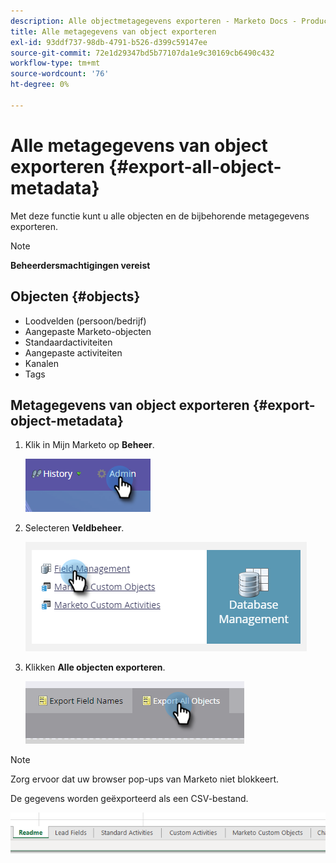 ```yaml
---
description: Alle objectmetagegevens exporteren - Marketo Docs - Productdocumentatie
title: Alle metagegevens van object exporteren
exl-id: 93ddf737-98db-4791-b526-d399c59147ee
source-git-commit: 72e1d29347bd5b77107da1e9c30169cb6490c432
workflow-type: tm+mt
source-wordcount: '76'
ht-degree: 0%

---
```


# Alle metagegevens van object exporteren {#export-all-object-metadata}

Met deze functie kunt u alle objecten en de bijbehorende metagegevens exporteren.

>[!NOTE]
>
>**Beheerdersmachtigingen vereist**

## Objecten {#objects}

* Loodvelden (persoon/bedrijf)
* Aangepaste Marketo-objecten
* Standaardactiviteiten
* Aangepaste activiteiten
* Kanalen
* Tags

## Metagegevens van object exporteren {#export-object-metadata}

1. Klik in Mijn Marketo op **Beheer**.

   ![](assets/export-all-object-metadata-1.png)

1. Selecteren **Veldbeheer**.

   ![](assets/export-all-object-metadata-2.png)

1. Klikken **Alle objecten exporteren**.

   ![](assets/export-all-object-metadata-3.png)

>[!NOTE]
>
>Zorg ervoor dat uw browser pop-ups van Marketo niet blokkeert.

De gegevens worden geëxporteerd als een CSV-bestand.

![](assets/export-all-object-metadata-4.png)
